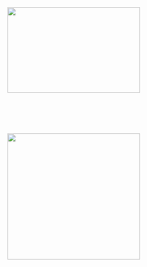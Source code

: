 <a href="#">
  <img src="https://github-readme-stats.vercel.app/api?username=svedev0&theme=nightowl&bg_color=00000000&hide_border=true&hide_rank=true&show_icons=true&custom_title=Statistics" width=300 height=193 style="padding:0 0 92px 0;">
</a>
<a href="#">
  <img src="https://github-readme-stats.vercel.app/api/top-langs/?username=svedev0&exclude_repo=svedev0&theme=nightowl&bg_color=00000000&hide_border=true" width=300 height=285>
</a>

